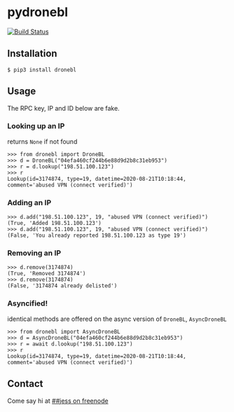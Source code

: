 # pydronebl

[![Build Status](https://travis-ci.org/jesopo/pydronebl.svg?branch=master)](https://travis-ci.org/jesopo/pydronebl)

## Installation

```
$ pip3 install dronebl
```

## Usage

The RPC key, IP and ID below are fake.

### Looking up an IP

returns `None` if not found
```
>>> from dronebl import DroneBL
>>> d = DroneBL("04efa460cf244b6e88d9d2b8c31eb953")
>>> r = d.lookup("198.51.100.123")
>>> r
Lookup(id=3174874, type=19, datetime=2020-08-21T10:18:44, comment='abused VPN (connect verified)')
```

### Adding an IP
```
>>> d.add("198.51.100.123", 19, "abused VPN (connect verified)")
(True, 'Added 198.51.100.123')
>>> d.add("198.51.100.123", 19, "abused VPN (connect verified)")
(False, 'You already reported 198.51.100.123 as type 19')
```

### Removing an IP
```
>>> d.remove(3174874)
(True, 'Removed 3174874')
>>> d.remove(3174874)
(False, '3174874 already delisted')
```

### Asyncified!

identical methods are offered on the async version of `DroneBL`, `AsyncDroneBL`

```
>>> from dronebl import AsyncDroneBL
>>> d = AsyncDroneBL("04efa460cf244b6e88d9d2b8c31eb953")
>>> r = await d.lookup("198.51.100.123")
>>> r
Lookup(id=3174874, type=19, datetime=2020-08-21T10:18:44, comment='abused VPN (connect verified)')
```

## Contact

Come say hi at [##jess on freenode](https://webchat.freenode.net/?channels=%23%23jess)

